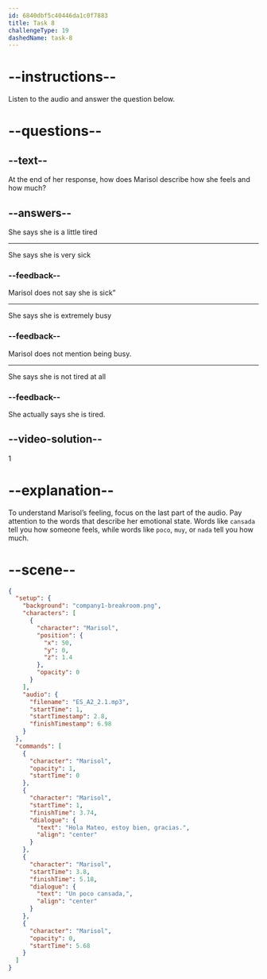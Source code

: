 ```yaml
---
id: 6840dbf5c40446da1c0f7883
title: Task 8
challengeType: 19
dashedName: task-8
---
```


<!-- (Audio) Marisol: Hola Mateo, estoy bien, gracias. Un poco cansada. -->

# --instructions--

Listen to the audio and answer the question below.

# --questions--

## --text--

At the end of her response, how does Marisol describe how she feels and how much?

## --answers--

She says she is a little tired

---

She says she is very sick

### --feedback--

Marisol does not say she is sick”

---

She says she is extremely busy

### --feedback--

Marisol does not mention being busy.

---

She says she is not tired at all

### --feedback--

She actually says she is tired.

## --video-solution--

1

# --explanation--

To understand Marisol’s feeling, focus on the last part of the audio. Pay attention to the words that describe her emotional state. Words like `cansada` tell you how someone feels, while words like `poco`, `muy`, or `nada` tell you how much.

# --scene--

```json
{
  "setup": {
    "background": "company1-breakroom.png",
    "characters": [
      {
        "character": "Marisol",
        "position": {
          "x": 50,
          "y": 0,
          "z": 1.4
        },
        "opacity": 0
      }
    ],
    "audio": {
      "filename": "ES_A2_2.1.mp3",
      "startTime": 1,
      "startTimestamp": 2.8,
      "finishTimestamp": 6.98
    }
  },
  "commands": [
    {
      "character": "Marisol",
      "opacity": 1,
      "startTime": 0
    },
    {
      "character": "Marisol",
      "startTime": 1,
      "finishTime": 3.74,
      "dialogue": {
        "text": "Hola Mateo, estoy bien, gracias.",
        "align": "center"
      }
    },
    {
      "character": "Marisol",
      "startTime": 3.8,
      "finishTime": 5.18,
      "dialogue": {
        "text": "Un poco cansada,",
        "align": "center"
      }
    },
    {
      "character": "Marisol",
      "opacity": 0,
      "startTime": 5.68
    }
  ]
}
```
